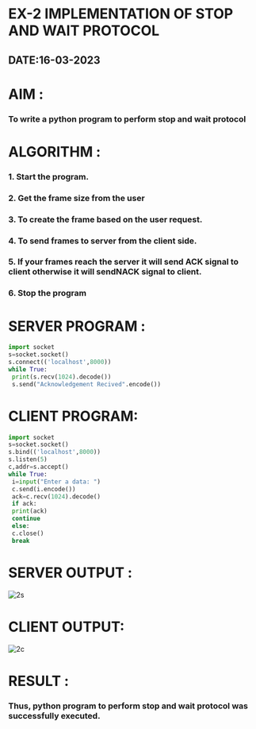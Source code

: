 # EX-2 IMPLEMENTATION OF STOP AND WAIT PROTOCOL

## DATE:16-03-2023

# AIM :
### To write a python program to perform stop and wait protocol



# ALGORITHM :

### 1. Start the program.
### 2. Get the frame size from the user
### 3. To create the frame based on the user request.
### 4. To send frames to server from the client side.
### 5. If your frames reach the server it will send ACK signal to client otherwise it will sendNACK signal to client.
### 6. Stop the program


# SERVER PROGRAM :
```py
import socket
s=socket.socket()
s.connect(('localhost',8000))
while True:
 print(s.recv(1024).decode())
 s.send("Acknowledgement Recived".encode())
```
# CLIENT PROGRAM:
```py
import socket
s=socket.socket()
s.bind(('localhost',8000))
s.listen(5)
c,addr=s.accept()
while True:
 i=input("Enter a data: ")
 c.send(i.encode())
 ack=c.recv(1024).decode()
 if ack:
 print(ack)
 continue
 else:
 c.close()
 break
```

# SERVER OUTPUT :
![2s](https://github.com/ARSHADAHMEDM/EX-2/assets/128116503/218b9528-8012-4d2d-a1ff-6990bc2bb5ef)

# CLIENT OUTPUT:
![2c](https://github.com/ARSHADAHMEDM/EX-2/assets/128116503/33c3f313-06cd-49eb-b4b8-6a3eac62113f)





# RESULT :
### Thus, python program to perform stop and wait protocol was successfully executed.


